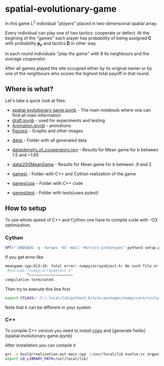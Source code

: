 # spatial-evolutionary-game

In this game L<sup>2</sup> individual "*players*" placed in two-dimensional spatial array.

Every individual can play one of two tactics: cooperate or defect. At the begining of the "games" each player has probability of being assigned **C** with probability **p<sub>c</sub>** and tactics **D** in other way.

In each round individuals "*play the game*" with 8 its neighbours and the *average cooperator*.

After all games played the site occupied either by its original owner or by one of the neighbours who scores the highest total payoff in that round.

## Where is what?
Let's take a quick look at files:

* [spatial evolutionary game.ipynb](spatial%20evolutionary%20game.ipynb) - The main notebook where one can find all main information
* [draft.ipynb](draft.ipynb) - used for experiments and testing
* [Animation.ipynb](Animation.ipynb) - animations
* [figures\\](figures) - Graphs and other images
- [data\\](data) - Folder with all generated data
- [data\\density_of_cooperators.npy](data\200x200run) - Results for Mean game for b between 1.5 and ~1.65
- [data\\200MeanGame](data\200MeanGame) - Results for Mean game for b between .9 and 2

- [games\\](games) - Folder with C++ and Cython realization of the game
- [games\\cpp](games\cpp) - Folder with C++ code
- [games\\test](games\test) - Folder with tests(uses pytest)

## How to setup
To use whole speed of C++ and Cython one have to compile code with -O3 optimization.
### Cython
```bash
OPT="-DNDEBUG -g -fwrapv -O3 -Wall -Wstrict-prototypes" python3 setup.py build_ext
```
If you get error like
```bash
meangame.cpp:613:10: fatal error: numpy/arrayobject.h: No such file or directory
 #include "numpy/arrayobject.h"
          ^~~~~~~~~~~~~~~~~~~~~
compilation terminated.
```
Then try to execute this line first
```bash
export CFLAGS='-I~/.local/lib/python3.6/site-packages/numpy/core/include'
```
Note that it can be different in your system

### C++
To compile C++ version you need to install [cnpy](https://github.com/rogersce/cnpy) and [generate fields](spatial evolutionary game.ipynb)

After installation you can compile it
```bash
g++ -o build/realization.out main.cpp -L/usr/local/lib evolve.cc argparser.cpp -lcnpy -lz -O3 --std=c++11
export LD_LIBRARY_PATH=/usr/local/lib/
```

